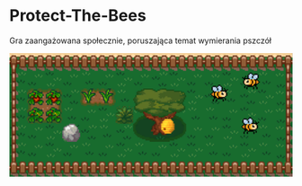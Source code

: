 # Protect-The-Bees
Gra zaangażowana społecznie, poruszająca temat wymierania pszczół

![](/ptb.png)

